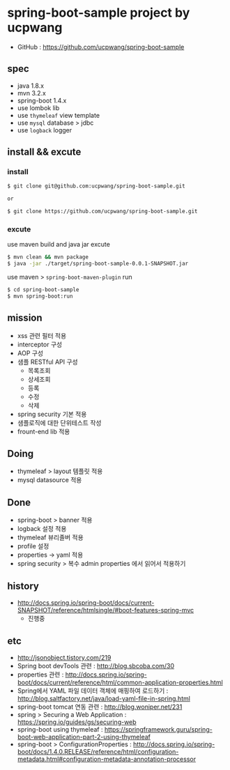 # spring-boot-sample project by ucpwang
- GitHub : https://github.com/ucpwang/spring-boot-sample

## spec
- java 1.8.x
- mvn 3.2.x
- spring-boot 1.4.x
- use lombok lib
- use `thymeleaf` view template
- use `mysql` database > jdbc
- use `logback` logger

## install && excute

### install
```bash
$ git clone git@github.com:ucpwang/spring-boot-sample.git

or

$ git clone https://github.com/ucpwang/spring-boot-sample.git
```

### excute
use maven build and java jar excute
```bash
$ mvn clean && mvn package
$ java -jar ./target/spring-boot-sample-0.0.1-SNAPSHOT.jar
```

use maven > `spring-boot-maven-plugin` run
```bash
$ cd spring-boot-sample
$ mvn spring-boot:run
```

## mission
- xss 관련 필터 적용
- interceptor 구성
- AOP 구성
- 샘플 RESTful API 구성
  - 목록조회
  - 상세조회
  - 등록
  - 수정
  - 삭제
- spring security 기본 적용
- 샘플로직에 대한 단위테스트 작성
- frount-end lib 적용

## Doing
- thymeleaf > layout 템플릿 적용
- mysql datasource 적용

## Done
- spring-boot > banner 적용
- logback 설정 적용
- thymeleaf 뷰리졸버 적용
- profile 설정
- properties -> yaml 적용
- spring security > 복수 admin properties 에서 읽어서 적용하기

## history
- http://docs.spring.io/spring-boot/docs/current-SNAPSHOT/reference/htmlsingle/#boot-features-spring-mvc
  - 진행중

## etc
- http://jsonobject.tistory.com/219
- Spring boot devTools 관련 : http://blog.sbcoba.com/30
- properties 관련 : http://docs.spring.io/spring-boot/docs/current/reference/html/common-application-properties.html
- Spring에서 YAML 파일 데이터 객체에 매핑하여 로드하기 : http://blog.saltfactory.net/java/load-yaml-file-in-spring.html
- spring-boot tomcat 연동 관련 : http://blog.woniper.net/231
- spring > Securing a Web Application : https://spring.io/guides/gs/securing-web
- spring-boot using thymeleaf : https://springframework.guru/spring-boot-web-application-part-2-using-thymeleaf
- spring-boot > ConfigurationProperties : http://docs.spring.io/spring-boot/docs/1.4.0.RELEASE/reference/html/configuration-metadata.html#configuration-metadata-annotation-processor
